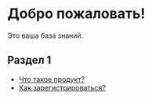 # Добро пожаловать!

Это ваша база знаний.

## Раздел 1

- [Что такое продукт?](product.md)
- [Как зарегистрироваться?](register.md)
